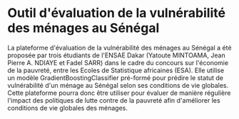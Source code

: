 # Outil d'évaluation de la vulnérabilité des ménages au Sénégal
La plateforme d'évaluation de la vulnérabilité des ménages au Sénégal a été proposée par trois étudiants de l'ENSAE Dakar (Yatoute MINTOAMA, Jean Pierre A. NDIAYE et Fadel SARR) dans le cadre du concours sur l'économie de la pauvreté, entre les Ecoles de Statistique africaines (ESA). Elle utilise un modèle GradientBoostingClassifier pré-formé pour prédire le statut de vulnérabilité d'un ménage au Sénégal selon ses conditions de vie globales. Cette plateforme pourra donc être utiliser pour évaluer de manière régulière l'impact des politiques de lutte contre de la pauvreté afin d'améliorer les conditions de vie globales des ménages.
